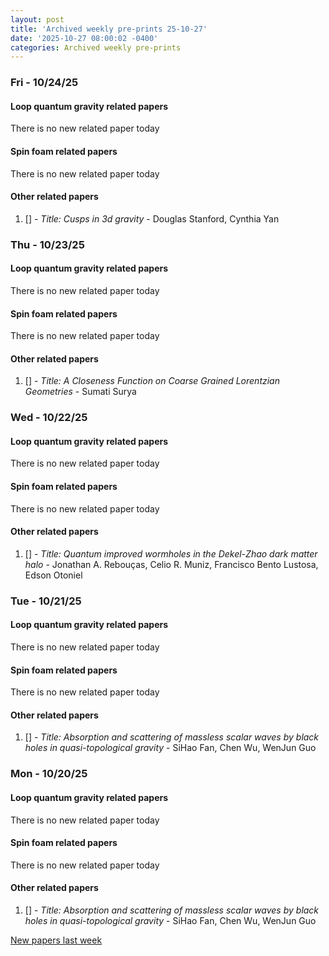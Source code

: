 ```yaml
---
layout: post
title: 'Archived weekly pre-prints 25-10-27'
date: '2025-10-27 08:00:02 -0400'
categories: Archived weekly pre-prints
---
```



### Fri - 10/24/25

#### Loop quantum gravity related papers

There is no new related paper today 

#### Spin foam related papers

There is no new related paper today 



#### Other related papers

1. [[]](https://arxiv.org/abs/) - *Title:
          Cusps in 3d gravity* - Douglas Stanford, Cynthia Yan



### Thu - 10/23/25

#### Loop quantum gravity related papers

There is no new related paper today 

#### Spin foam related papers

There is no new related paper today 



#### Other related papers

1. [[]](https://arxiv.org/abs/) - *Title:
          A Closeness Function on Coarse Grained Lorentzian Geometries* - Sumati Surya



### Wed - 10/22/25

#### Loop quantum gravity related papers

There is no new related paper today 

#### Spin foam related papers

There is no new related paper today 



#### Other related papers

1. [[]](https://arxiv.org/abs/) - *Title:
          Quantum improved wormholes in the Dekel-Zhao dark matter halo* - Jonathan A. Rebouças, Celio R. Muniz, Francisco Bento Lustosa, Edson Otoniel



### Tue - 10/21/25

#### Loop quantum gravity related papers

There is no new related paper today 

#### Spin foam related papers

There is no new related paper today 



#### Other related papers

1. [[]](https://arxiv.org/abs/) - *Title:
          Absorption and scattering of massless scalar waves by black holes in quasi-topological gravity* - SiHao Fan, Chen Wu, WenJun Guo



### Mon - 10/20/25

#### Loop quantum gravity related papers

There is no new related paper today 

#### Spin foam related papers

There is no new related paper today 



#### Other related papers

1. [[]](https://arxiv.org/abs/) - *Title:
          Absorption and scattering of massless scalar waves by black holes in quasi-topological gravity* - SiHao Fan, Chen Wu, WenJun Guo






[New papers last week]({{site.url}}/archived/weekly/pre-prints/2025/10/20/archived_weekly_papers.html)